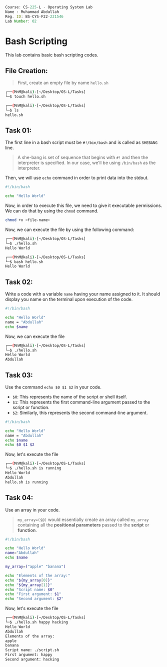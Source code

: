 ```jsx
Course: CS-225-L - Operating System Lab
Name : Muhammad Abdullah
Reg. ID: BS-CYS-F22-221546
Lab Number: 02
```

# Bash Scripting

This lab contains basic bash scripting codes.

## File Creation:
> First, create an empty file by name `hello.sh`

```bash
┌──(MnM@kali)-[~/Desktop/OS-L/Tasks]
└─$ touch hello.sh

┌──(MnM@kali)-[~/Desktop/OS-L/Tasks]
└─$ ls
hello.sh
```

## Task 01:

The first line in a bash script must be `#!/bin/bash` and is called as `SHEBANG` line.

> A she-bang is set of sequence that begins with `#!` and then the interpreter is specified. In our case, we'll be using `/bin/bash` as the interpreter.

Then, we will use `echo` command in order to print data into the stdout.

```bash
#!/bin/bash

echo "Hello World"
```

Now, in order to execute this file, we need to give it executable permissions. We can do that by using the `chmod` command.

```bash
chmod +x <file-name>
```

Now, we can execute the file by using the following command:

```bash
┌──(MnM@kali)-[~/Desktop/OS-L/Tasks]
└─$ ./hello.sh
Hello World

┌──(MnM@kali)-[~/Desktop/OS-L/Tasks]
└─$ bash hello.sh
Hello World
```

## Task 02:

Write a code with a variable `name` having your name assigned to it. It should display you name on the terminal upon execution of the code.
```bash
#!/bin/bash

echo "Hello World"
name = "Abdullah"
echo $name
```

Now, we can execute the file

```bash
┌──(MnM@kali)-[~/Desktop/OS-L/Tasks]
└─$ ./hello.sh
Hello World
Abdullah
```

## Task 03:

Use the command `echo $0 $1 $2` in your code.
- `$0`: This represents the name of the script or shell itself.
- `$1`: This represents the first command-line argument passed to the script or function.
- `$2`: Similarly, this represents the second command-line argument.

```bash
#!/bin/bash

echo "Hello World"
name = "Abdullah"
echo $name
echo $0 $1 $2
```

Now, let's execute the file

```bash
┌──(MnM@kali)-[~/Desktop/OS-L/Tasks]
└─$ ./hello.sh is running
Hello World
Abdullah
hello.sh is running
```

## Task 04:

Use an array in your code.

> `my_array=($@)` would essentially create an array called `my_array` containing all the **positional parameters** passed to the **script** or **function**.

```bash
#!/bin/bash

echo "Hello World"
name="Abdullah"
echo $name

my_array=("apple" "banana")

echo "Elements of the array:"
echo "${my_array[0]}" 
echo "${my_array[1]}" 
echo "Script name: $0"
echo "First argument: $1"
echo "Second argument: $2"
```

Now, let's execute the file

```bash
┌──(MnM@kali)-[~/Desktop/OS-L/Tasks]
└─$ ./hello.sh happy hacking
Hello World
Abdullah
Elements of the array:
apple
banana
Script name: ./script.sh
First argument: happy
Second argument: hacking
```
